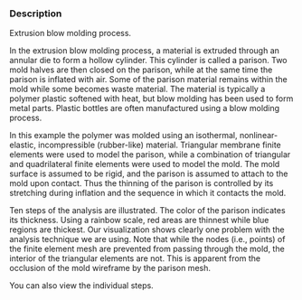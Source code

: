 ### Description

Extrusion blow molding process.

In the extrusion blow molding process, a material is extruded through an annular die to form
a hollow cylinder. This cylinder is called a parison. Two mold halves are then closed on the parison, while at the same time the parison is inflated with air.
Some of the parison material remains within the mold while some becomes waste material.
The material is typically a polymer plastic softened with heat, but blow molding has been used to form metal parts. Plastic bottles are often manufactured using a blow molding process.

In this example the polymer was molded using an isothermal, nonlinear-elastic, incompressible (rubber-like) material. Triangular membrane finite elements were used to model the parison, while a combination of triangular and quadrilateral finite elements were used to model the mold. The mold surface is assumed to be rigid, and the parison is
assumed to attach to the mold upon contact. Thus the thinning of the parison is controlled by its stretching during inflation and the sequence in which it contacts the mold.

Ten steps of the analysis are illustrated. The color of the parison indicates its thickness. Using a rainbow scale, red areas are thinnest while blue regions are thickest. Our visualization shows clearly one problem with the analysis technique we are using. Note that while the nodes (i.e., points) of the finite element mesh are prevented from passing through the mold, the interior of the
triangular elements are not. This is apparent from the occlusion of the mold wireframe by the parison mesh.

You can also view the individual steps.
